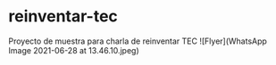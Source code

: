 # reinventar-tec
Proyecto de muestra para charla de reinventar TEC
![Flyer](WhatsApp Image 2021-06-28 at 13.46.10.jpeg)
